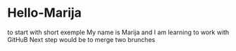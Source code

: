 # Hello-Marija
to start with short exemple
My name is Marija and I am learning to work with GitHuB
Next step would be to merge two brunches
